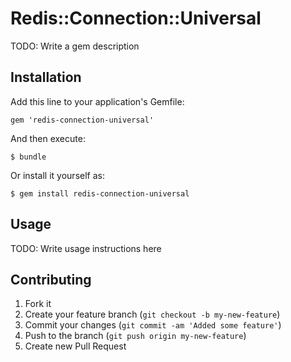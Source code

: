 # Redis::Connection::Universal

TODO: Write a gem description

## Installation

Add this line to your application's Gemfile:

    gem 'redis-connection-universal'

And then execute:

    $ bundle

Or install it yourself as:

    $ gem install redis-connection-universal

## Usage

TODO: Write usage instructions here

## Contributing

1. Fork it
2. Create your feature branch (`git checkout -b my-new-feature`)
3. Commit your changes (`git commit -am 'Added some feature'`)
4. Push to the branch (`git push origin my-new-feature`)
5. Create new Pull Request
